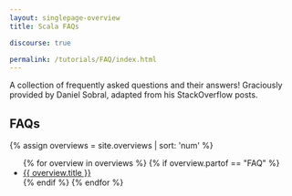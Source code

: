 ```yaml
---
layout: singlepage-overview
title: Scala FAQs

discourse: true

permalink: /tutorials/FAQ/index.html
---
```


A collection of frequently asked questions and their answers! Graciously
provided by Daniel Sobral, adapted from his StackOverflow posts.

## FAQs

{% assign overviews = site.overviews | sort: 'num' %}
<ul>
{% for overview in overviews %}
  {% if overview.partof == "FAQ" %}
    <li><a href="{{ site.baseurl }}{{ overview.url }}">{{ overview.title }}</a></li>
  {% endif %}
{% endfor %}
</ul>

